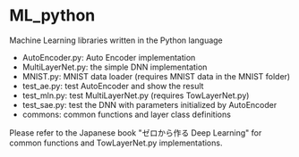 # ML\_python

Machine Learning libraries written in the Python language

- AutoEncoder.py: Auto Encoder implementation
- MultiLayerNet.py: the simple DNN implementation
- MNIST.py: MNIST data loader (requires MNIST data in the MNIST folder)
- test\_ae.py: test AutoEncoder and show the result
- test\_mln.py: test MultiLayerNet.py (requires TowLayerNet.py)
- test\_sae.py: test the DNN with parameters initialized by AutoEncoder
- commons: common functions and layer class definitions

Please refer to the Japanese book "ゼロから作る Deep Learning" for common
functions and TowLayerNet.py implementations.
